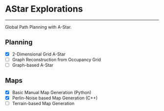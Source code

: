 # AStar Explorations

---

Global Path Planning with A-Star.

## Planning

- [x] 2-Dimensional Grid A-Star
- [ ] Graph Reconstruction from Occupancy Grid
- [ ] Graph-based A-Star

## Maps

- [x] Basic Manual Map Generation (Python)
- [x] Perlin-Noise based Map Generation (C++)
- [ ] Terrain-based Map Generation
